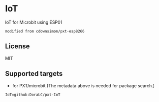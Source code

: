 # IoT

IoT for Microbit using ESP01
```package	
modified from cdownsimon/pxt-esp8266	
```

## License

MIT

## Supported targets

* for PXT/microbit
(The metadata above is needed for package search.)

```package
IoT=github:DoraLC/pxt-IoT
```
